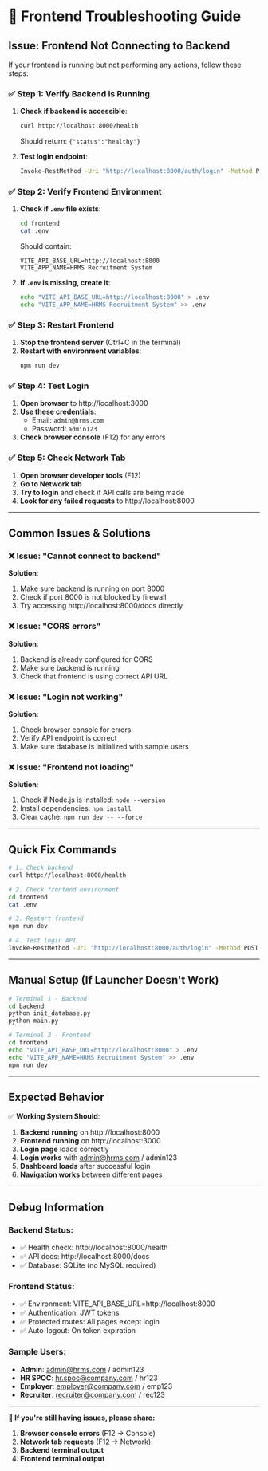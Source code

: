 # 🔧 Frontend Troubleshooting Guide

## **Issue: Frontend Not Connecting to Backend**

If your frontend is running but not performing any actions, follow these steps:

### **✅ Step 1: Verify Backend is Running**

1. **Check if backend is accessible**:
   ```bash
   curl http://localhost:8000/health
   ```
   Should return: `{"status":"healthy"}`

2. **Test login endpoint**:
   ```bash
   Invoke-RestMethod -Uri "http://localhost:8000/auth/login" -Method POST -ContentType "application/json" -Body '{"email": "admin@hrms.com", "password": "admin123"}'
   ```

### **✅ Step 2: Verify Frontend Environment**

1. **Check if `.env` file exists**:
   ```bash
   cd frontend
   cat .env
   ```
   Should contain:
   ```
   VITE_API_BASE_URL=http://localhost:8000
   VITE_APP_NAME=HRMS Recruitment System
   ```

2. **If `.env` is missing, create it**:
   ```bash
   echo "VITE_API_BASE_URL=http://localhost:8000" > .env
   echo "VITE_APP_NAME=HRMS Recruitment System" >> .env
   ```

### **✅ Step 3: Restart Frontend**

1. **Stop the frontend server** (Ctrl+C in the terminal)
2. **Restart with environment variables**:
   ```bash
   npm run dev
   ```

### **✅ Step 4: Test Login**

1. **Open browser** to http://localhost:3000
2. **Use these credentials**:
   - Email: `admin@hrms.com`
   - Password: `admin123`
3. **Check browser console** (F12) for any errors

### **✅ Step 5: Check Network Tab**

1. **Open browser developer tools** (F12)
2. **Go to Network tab**
3. **Try to login** and check if API calls are being made
4. **Look for any failed requests** to http://localhost:8000

---

## **Common Issues & Solutions**

### **❌ Issue: "Cannot connect to backend"**

**Solution**:
1. Make sure backend is running on port 8000
2. Check if port 8000 is not blocked by firewall
3. Try accessing http://localhost:8000/docs directly

### **❌ Issue: "CORS errors"**

**Solution**:
1. Backend is already configured for CORS
2. Make sure backend is running
3. Check that frontend is using correct API URL

### **❌ Issue: "Login not working"**

**Solution**:
1. Check browser console for errors
2. Verify API endpoint is correct
3. Make sure database is initialized with sample users

### **❌ Issue: "Frontend not loading"**

**Solution**:
1. Check if Node.js is installed: `node --version`
2. Install dependencies: `npm install`
3. Clear cache: `npm run dev -- --force`

---

## **Quick Fix Commands**

```bash
# 1. Check backend
curl http://localhost:8000/health

# 2. Check frontend environment
cd frontend
cat .env

# 3. Restart frontend
npm run dev

# 4. Test login API
Invoke-RestMethod -Uri "http://localhost:8000/auth/login" -Method POST -ContentType "application/json" -Body '{"email": "admin@hrms.com", "password": "admin123"}'
```

---

## **Manual Setup (If Launcher Doesn't Work)**

```bash
# Terminal 1 - Backend
cd backend
python init_database.py
python main.py

# Terminal 2 - Frontend
cd frontend
echo "VITE_API_BASE_URL=http://localhost:8000" > .env
echo "VITE_APP_NAME=HRMS Recruitment System" >> .env
npm run dev
```

---

## **Expected Behavior**

✅ **Working System Should**:
1. **Backend running** on http://localhost:8000
2. **Frontend running** on http://localhost:3000
3. **Login page** loads correctly
4. **Login works** with admin@hrms.com / admin123
5. **Dashboard loads** after successful login
6. **Navigation works** between different pages

---

## **Debug Information**

### **Backend Status**:
- ✅ Health check: http://localhost:8000/health
- ✅ API docs: http://localhost:8000/docs
- ✅ Database: SQLite (no MySQL required)

### **Frontend Status**:
- ✅ Environment: VITE_API_BASE_URL=http://localhost:8000
- ✅ Authentication: JWT tokens
- ✅ Protected routes: All pages except login
- ✅ Auto-logout: On token expiration

### **Sample Users**:
- **Admin**: admin@hrms.com / admin123
- **HR SPOC**: hr.spoc@company.com / hr123
- **Employer**: employer@company.com / emp123
- **Recruiter**: recruiter@company.com / rec123

---

**🎯 If you're still having issues, please share:**
1. **Browser console errors** (F12 → Console)
2. **Network tab requests** (F12 → Network)
3. **Backend terminal output**
4. **Frontend terminal output** 